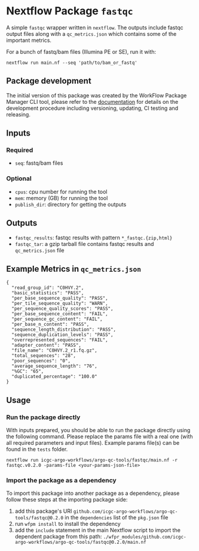 # Nextflow Package `fastqc`
A simple `fastqc` wrapper written in `nextflow`. The outputs include fastqc output files along with a `qc_metrics.json` which contains some of the important metrics. 

For a bunch of fastq/bam files (Illumina PE or SE), run it with:
```
nextflow run main.nf --seq 'path/to/bam_or_fastq'
```

## Package development

The initial version of this package was created by the WorkFlow Package Manager CLI tool, please refer to
the [documentation](https://wfpm.readthedocs.io) for details on the development procedure including
versioning, updating, CI testing and releasing.

## Inputs
### Required
- `seq`: fastq/bam files

### Optional
- `cpus`: cpu number for running the tool
- `mem`: memory (GB) for running the tool
- `publish_dir`: directory for getting the outputs

## Outputs
- `fastqc_results`: fastqc results with pattern `*_fastqc.{zip,html}`
- `fastqc_tar`: a gzip tarball file contains fastqc results and `qc_metrics.json` file

## Example Metrics in `qc_metrics.json`
```
{
  "read_group_id": "C0HVY.2",
  "basic_statistics": "PASS",
  "per_base_sequence_quality": "PASS",
  "per_tile_sequence_quality": "WARN",
  "per_sequence_quality_scores": "PASS",
  "per_base_sequence_content": "FAIL",
  "per_sequence_gc_content": "FAIL",
  "per_base_n_content": "PASS",
  "sequence_length_distribution": "PASS",
  "sequence_duplication_levels": "PASS",
  "overrepresented_sequences": "FAIL",
  "adapter_content": "PASS",
  "file_name": "C0HVY.2_r1.fq.gz",
  "total_sequences": "28",
  "poor_sequences": "0",
  "average_sequence_length": "76",
  "%GC": "65",
  "duplicated_percentage": "100.0"
}

```

## Usage
### Run the package directly

With inputs prepared, you should be able to run the package directly using the following command.
Please replace the params file with a real one (with all required parameters and input files). 
Example params file(s) can be found in the `tests` folder.

```
nextflow run icgc-argo-workflows/argo-qc-tools/fastqc/main.nf -r fastqc.v0.2.0 -params-file <your-params-json-file>
```

### Import the package as a dependency

To import this package into another package as a dependency, please follow these steps at the importing package side:

1. add this package's URI `github.com/icgc-argo-workflows/argo-qc-tools/fastqc@0.2.0` in the `dependencies` list of the `pkg.json` file
2. run `wfpm install` to install the dependency
3. add the `include` statement in the main Nextflow script to import the dependent package from this path: `./wfpr_modules/github.com/icgc-argo-workflows/argo-qc-tools/fastqc@0.2.0/main.nf`
